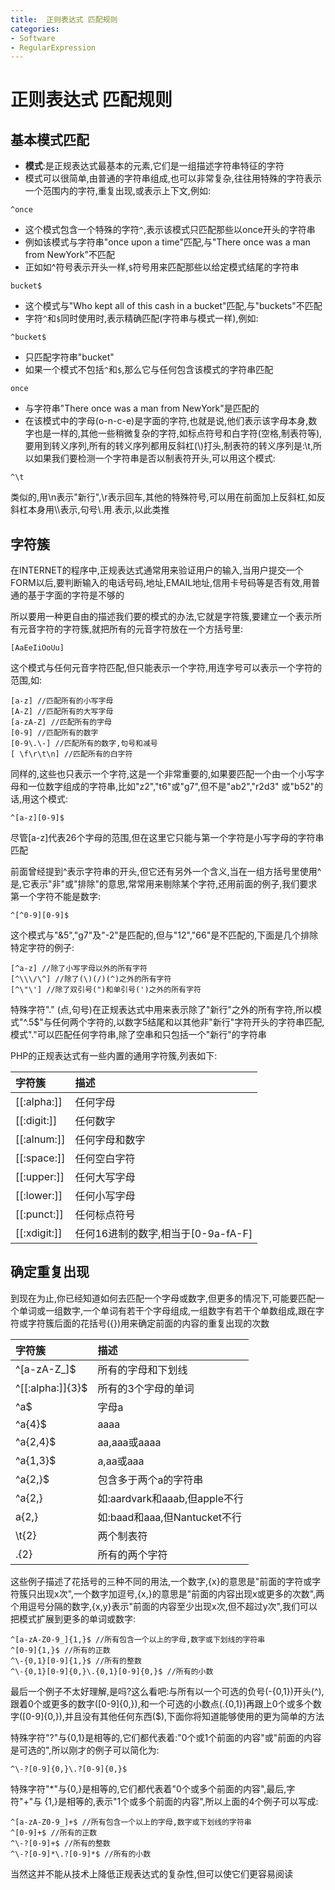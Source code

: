 ```yaml
---
title:  正则表达式 匹配规则
categories:
- Software
- RegularExpression
---
```

#  正则表达式 匹配规则

## 基本模式匹配

- **模式**:是正规表达式最基本的元素,它们是一组描述字符串特征的字符
- 模式可以很简单,由普通的字符串组成,也可以非常复杂,往往用特殊的字符表示一个范围内的字符,重复出现,或表示上下文,例如:

```
^once
```

- 这个模式包含一个特殊的字符`^`,表示该模式只匹配那些以once开头的字符串
- 例如该模式与字符串"once upon a time"匹配,与"There once was a man from NewYork"不匹配
- 正如如^符号表示开头一样,`$`符号用来匹配那些以给定模式结尾的字符串

```
bucket$
```

- 这个模式与"Who kept all of this cash in a bucket"匹配,与"buckets"不匹配
- 字符`^`和`$`同时使用时,表示精确匹配(字符串与模式一样),例如:

```
^bucket$
```

- 只匹配字符串"bucket"
- 如果一个模式不包括`^`和`$`,那么它与任何包含该模式的字符串匹配

```
once
```

- 与字符串"There once was a man from NewYork"是匹配的
- 在该模式中的字母(o-n-c-e)是字面的字符,也就是说,他们表示该字母本身,数字也是一样的,其他一些稍微复杂的字符,如标点符号和白字符(空格,制表符等),要用到转义序列,所有的转义序列都用反斜杠(\\)打头,制表符的转义序列是:\t,所以如果我们要检测一个字符串是否以制表符开头,可以用这个模式:

```
^\t
```

类似的,用\n表示"新行",\r表示回车,其他的特殊符号,可以用在前面加上反斜杠,如反斜杠本身用\\\表示,句号\\.用\.表示,以此类推

## 字符簇

在INTERNET的程序中,正规表达式通常用来验证用户的输入,当用户提交一个FORM以后,要判断输入的电话号码,地址,EMAIL地址,信用卡号码等是否有效,用普通的基于字面的字符是不够的

所以要用一种更自由的描述我们要的模式的办法,它就是字符簇,要建立一个表示所有元音字符的字符簇,就把所有的元音字符放在一个方括号里:

```
[AaEeIiOoUu]
```

这个模式与任何元音字符匹配,但只能表示一个字符,用连字号可以表示一个字符的范围,如:

```
[a-z] //匹配所有的小写字母
[A-Z] //匹配所有的大写字母
[a-zA-Z] //匹配所有的字母
[0-9] //匹配所有的数字
[0-9\.\-] //匹配所有的数字,句号和减号
[ \f\r\t\n] //匹配所有的白字符
```

同样的,这些也只表示一个字符,这是一个非常重要的,如果要匹配一个由一个小写字母和一位数字组成的字符串,比如"z2","t6"或"g7",但不是"ab2","r2d3" 或"b52"的话,用这个模式:

```
^[a-z][0-9]$
```

尽管[a-z]代表26个字母的范围,但在这里它只能与第一个字符是小写字母的字符串匹配

前面曾经提到\^表示字符串的开头,但它还有另外一个含义,当在一组方括号里使用^是,它表示"非"或"排除"的意思,常常用来剔除某个字符,还用前面的例子,我们要求第一个字符不能是数字:

```
^[^0-9][0-9]$
```

这个模式与"&5","g7"及"-2"是匹配的,但与"12","66"是不匹配的,下面是几个排除特定字符的例子:

```
[^a-z] //除了小写字母以外的所有字符
[^\\\/\^] //除了(\)(/)(^)之外的所有字符
[^\"\'] //除了双引号(")和单引号(')之外的所有字符
```

特殊字符"." (点,句号)在正规表达式中用来表示除了"新行"之外的所有字符,所以模式"^.5$"与任何两个字符的,以数字5结尾和以其他非"新行"字符开头的字符串匹配,模式"."可以匹配任何字符串,除了空串和只包括一个"新行"的字符串

PHP的正规表达式有一些内置的通用字符簇,列表如下:

| 字符簇       | 描述                                |
| :----------- | :---------------------------------- |
| [[:alpha:]]  | 任何字母                            |
| [[:digit:]]  | 任何数字                            |
| [[:alnum:]]  | 任何字母和数字                      |
| [[:space:]]  | 任何空白字符                        |
| [[:upper:]]  | 任何大写字母                        |
| [[:lower:]]  | 任何小写字母                        |
| [[:punct:]]  | 任何标点符号                        |
| [[:xdigit:]] | 任何16进制的数字,相当于[0-9a-fA-F] |

## 确定重复出现

到现在为止,你已经知道如何去匹配一个字母或数字,但更多的情况下,可能要匹配一个单词或一组数字,一个单词有若干个字母组成,一组数字有若干个单数组成,跟在字符或字符簇后面的花括号({})用来确定前面的内容的重复出现的次数

| 字符簇           | 描述                            |
| :--------------- | :------------------------------ |
| ^[a-zA-Z_]$      | 所有的字母和下划线              |
| ^[[:alpha:]]{3}$ | 所有的3个字母的单词             |
| ^a$              | 字母a                           |
| ^a{4}$           | aaaa                            |
| ^a{2,4}$         | aa,aaa或aaaa                    |
| ^a{1,3}$         | a,aa或aaa                       |
| ^a{2,}$          | 包含多于两个a的字符串           |
| ^a{2,}           | 如:aardvark和aaab,但apple不行 |
| a{2,}            | 如:baad和aaa,但Nantucket不行  |
| \t{2}            | 两个制表符                      |
| .{2}             | 所有的两个字符                  |

这些例子描述了花括号的三种不同的用法,一个数字,{x}的意思是"前面的字符或字符簇只出现x次",一个数字加逗号,{x,}的意思是"前面的内容出现x或更多的次数",两个用逗号分隔的数字,{x,y}表示"前面的内容至少出现x次,但不超过y次",我们可以把模式扩展到更多的单词或数字:

```
^[a-zA-Z0-9_]{1,}$ //所有包含一个以上的字母,数字或下划线的字符串
^[0-9]{1,}$ //所有的正数
^\-{0,1}[0-9]{1,}$ //所有的整数
^\-{0,1}[0-9]{0,}\.{0,1}[0-9]{0,}$ //所有的小数
```

最后一个例子不太好理解,是吗?这么看吧:与所有以一个可选的负号(\-{0,1})开头(^),跟着0个或更多的数字([0-9]{0,}),和一个可选的小数点(\.{0,1})再跟上0个或多个数字([0-9]{0,}),并且没有其他任何东西($),下面你将知道能够使用的更为简单的方法

特殊字符"?"与{0,1}是相等的,它们都代表着:"0个或1个前面的内容"或"前面的内容是可选的",所以刚才的例子可以简化为:

```
^\-?[0-9]{0,}\.?[0-9]{0,}$
```

特殊字符"*"与{0,}是相等的,它们都代表着"0个或多个前面的内容",最后,字符"+"与 {1,}是相等的,表示"1个或多个前面的内容",所以上面的4个例子可以写成:

```
^[a-zA-Z0-9_]+$ //所有包含一个以上的字母,数字或下划线的字符串
^[0-9]+$ //所有的正数
^\-?[0-9]+$ //所有的整数
^\-?[0-9]*\.?[0-9]*$ //所有的小数
```

当然这并不能从技术上降低正规表达式的复杂性,但可以使它们更容易阅读